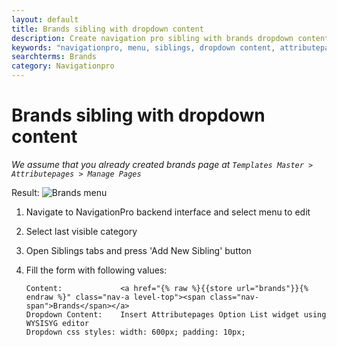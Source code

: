 ```yaml
---
layout: default
title: Brands sibling with dropdown content
description: Create navigation pro sibling with brands dropdown content
keywords: "navigationpro, menu, siblings, dropdown content, attributepages"
searchterms: Brands
category: Navigationpro
---
```


# Brands sibling with dropdown content

*We assume that you already created brands page at
`Templates Master > Attributepages > Manage Pages`*

Result:
![Brands menu](https://i.cloudup.com/uEOSIxvLUB-3000x3000.png)

1.  Navigate to NavigationPro backend interface and select menu to edit
2.  Select last visible category
3.  Open Siblings tabs and press 'Add New Sibling' button
4.  Fill the form with following values:

    ```
    Content:             <a href="{% raw %}{{store url="brands"}}{% endraw %}" class="nav-a level-top"><span class="nav-span">Brands</span></a>
    Dropdown Content:    Insert Attributepages Option List widget using WYSISYG editor
    Dropdown css styles: width: 600px; padding: 10px;
    ```
